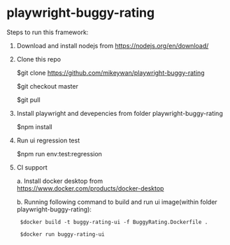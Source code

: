 # playwright-buggy-rating

Steps to run this framework:
1. Download and install nodejs from https://nodejs.org/en/download/
2. Clone this repo
   
   $git clone https://github.com/mikeywan/playwright-buggy-rating
   
   $git checkout master
   
   $git pull
3. Install playwright and devepencies from folder playwright-buggy-rating
   
   $npm install
4. Run ui regression test
   
   $npm run env:test:regression

5. CI support
   
   a. Install docker desktop from https://www.docker.com/products/docker-desktop
   
   b. Running following command to build and run ui image(within folder playwright-buggy-rating):
      
        $docker build -t buggy-rating-ui -f BuggyRating.Dockerfile .
      
        $docker run buggy-rating-ui 
  

